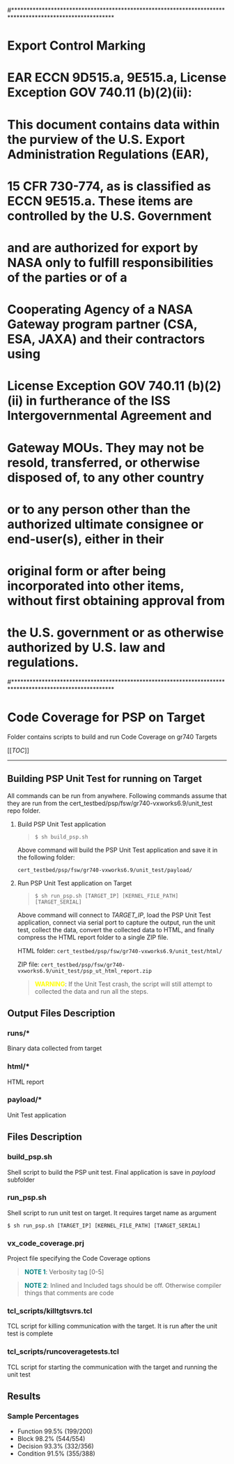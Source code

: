 #*********************************************************************************************************
# Export Control Marking
#
# EAR ECCN 9D515.a, 9E515.a, License Exception GOV 740.11 (b)(2)(ii):
# This document contains data within the purview of the U.S. Export Administration Regulations (EAR),
# 15 CFR 730-774, as is classified as ECCN 9E515.a. These items are controlled by the U.S. Government 
# and are authorized for export by NASA only to fulfill responsibilities of the parties or of a 
# Cooperating Agency of a NASA Gateway program partner (CSA, ESA, JAXA) and their contractors using 
# License Exception GOV 740.11 (b)(2)(ii) in furtherance of the ISS Intergovernmental Agreement and 
# Gateway MOUs. They may not be resold, transferred, or otherwise disposed of, to any other country
# or to any person other than the authorized ultimate consignee or end-user(s), either in their
# original form or after being incorporated into other items, without first obtaining approval from
# the U.S. government or as otherwise authorized by U.S. law and regulations.
#*********************************************************************************************************

# Code Coverage for PSP on Target

Folder contains scripts to build and run Code Coverage on gr740 Targets

[[_TOC_]]

___

## Building PSP Unit Test for running on Target

All commands can be run from anywhere. Following commands assume that they are run from the cert_testbed/psp/fsw/gr740-vxworks6.9/unit_test repo folder.

1. Build PSP Unit Test application

   > ```$ sh build_psp.sh```

   Above command will build the PSP Unit Test application and save it in the following folder:

   ```cert_testbed/psp/fsw/gr740-vxworks6.9/unit_test/payload/```

2. Run PSP Unit Test application on Target

   > ```$ sh run_psp.sh [TARGET_IP] [KERNEL_FILE_PATH] [TARGET_SERIAL]```

   Above command will connect to _TARGET_IP_, load the PSP Unit Test application, connect via serial port to capture the output, run the unit test, collect the data, convert the collected data to HTML, and finally compress the HTML report folder to a single ZIP file.

   HTML folder: ```cert_testbed/psp/fsw/gr740-vxworks6.9/unit_test/html/```

   ZIP file: ```cert_testbed/psp/fsw/gr740-vxworks6.9/unit_test/psp_ut_html_report.zip```

   > <span style="color:yellow">**WARNING**</span>: If the Unit Test crash, the script will still attempt to collected the data and run all the steps.

## Output Files Description

### runs/*

Binary data collected from target

### html/*

HTML report

### payload/*

Unit Test application

## Files Description

### build_psp.sh

Shell script to build the PSP unit test. Final application is save in _payload_ subfolder

### run_psp.sh

Shell script to run unit test on target. It requires target name as argument

```$ sh run_psp.sh [TARGET_IP] [KERNEL_FILE_PATH] [TARGET_SERIAL]```

### vx_code_coverage.prj

Project file specifying the Code Coverage options

> <span style="color:teal">**NOTE 1**</span>: Verbosity tag [0-5]

> <span style="color:teal">**NOTE 2**</span>: Inlined and Included tags should be off. Otherwise compiler things that comments are code

### tcl_scripts/killtgtsvrs.tcl

TCL script for killing communication with the target. It is run after the unit test is complete

### tcl_scripts/runcoveragetests.tcl

TCL script for starting the communication with the target and running the unit test

## Results

### Sample Percentages

- Function 99.5% (199/200)
- Block 98.2% (544/554)
- Decision 93.3% (332/356)
- Condition 91.5% (355/388)
